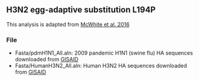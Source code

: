 ## H3N2 egg-adaptive substitution L194P
This analysis is adapted from [McWhite et al. 2016](https://academic.oup.com/ve/article-lookup/doi/10.1093/ve/vew026)
### File
* Fasta/pdmH1N1\_All.aln: 2009 pandemic H1N1 (swine flu) HA sequences downloaded from [GISAID](http://platform.gisaid.org)
* Fasta/HumanH3N2\_All.aln: Human H3N2 HA sequences downloaded from [GISAID](http://platform.gisaid.org)


